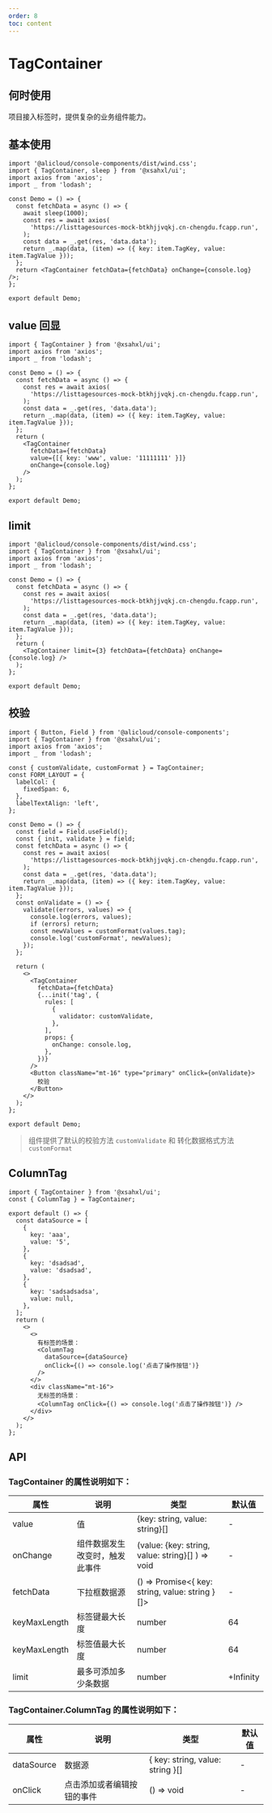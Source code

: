 ```yaml
---
order: 8
toc: content
---
```


# TagContainer

## 何时使用

项目接入标签时，提供复杂的业务组件能力。

## 基本使用

```tsx
import '@alicloud/console-components/dist/wind.css';
import { TagContainer, sleep } from '@xsahxl/ui';
import axios from 'axios';
import _ from 'lodash';

const Demo = () => {
  const fetchData = async () => {
    await sleep(1000);
    const res = await axios(
      'https://listtagesources-mock-btkhjjvqkj.cn-chengdu.fcapp.run',
    );
    const data = _.get(res, 'data.data');
    return _.map(data, (item) => ({ key: item.TagKey, value: item.TagValue }));
  };
  return <TagContainer fetchData={fetchData} onChange={console.log} />;
};

export default Demo;
```

## value 回显

```tsx
import { TagContainer } from '@xsahxl/ui';
import axios from 'axios';
import _ from 'lodash';

const Demo = () => {
  const fetchData = async () => {
    const res = await axios(
      'https://listtagesources-mock-btkhjjvqkj.cn-chengdu.fcapp.run',
    );
    const data = _.get(res, 'data.data');
    return _.map(data, (item) => ({ key: item.TagKey, value: item.TagValue }));
  };
  return (
    <TagContainer
      fetchData={fetchData}
      value={[{ key: 'www', value: '11111111' }]}
      onChange={console.log}
    />
  );
};

export default Demo;
```

## limit

```tsx
import '@alicloud/console-components/dist/wind.css';
import { TagContainer } from '@xsahxl/ui';
import axios from 'axios';
import _ from 'lodash';

const Demo = () => {
  const fetchData = async () => {
    const res = await axios(
      'https://listtagesources-mock-btkhjjvqkj.cn-chengdu.fcapp.run',
    );
    const data = _.get(res, 'data.data');
    return _.map(data, (item) => ({ key: item.TagKey, value: item.TagValue }));
  };
  return (
    <TagContainer limit={3} fetchData={fetchData} onChange={console.log} />
  );
};

export default Demo;
```

## 校验

```tsx
import { Button, Field } from '@alicloud/console-components';
import { TagContainer } from '@xsahxl/ui';
import axios from 'axios';
import _ from 'lodash';

const { customValidate, customFormat } = TagContainer;
const FORM_LAYOUT = {
  labelCol: {
    fixedSpan: 6,
  },
  labelTextAlign: 'left',
};

const Demo = () => {
  const field = Field.useField();
  const { init, validate } = field;
  const fetchData = async () => {
    const res = await axios(
      'https://listtagesources-mock-btkhjjvqkj.cn-chengdu.fcapp.run',
    );
    const data = _.get(res, 'data.data');
    return _.map(data, (item) => ({ key: item.TagKey, value: item.TagValue }));
  };
  const onValidate = () => {
    validate((errors, values) => {
      console.log(errors, values);
      if (errors) return;
      const newValues = customFormat(values.tag);
      console.log('customFormat', newValues);
    });
  };

  return (
    <>
      <TagContainer
        fetchData={fetchData}
        {...init('tag', {
          rules: [
            {
              validator: customValidate,
            },
          ],
          props: {
            onChange: console.log,
          },
        })}
      />
      <Button className="mt-16" type="primary" onClick={onValidate}>
        校验
      </Button>
    </>
  );
};

export default Demo;
```

> 组件提供了默认的校验方法 `customValidate` 和 转化数据格式方法 `customFormat`

## ColumnTag

```tsx
import { TagContainer } from '@xsahxl/ui';
const { ColumnTag } = TagContainer;

export default () => {
  const dataSource = [
    {
      key: 'aaa',
      value: '5',
    },
    {
      key: 'dsadsad',
      value: 'dsadsad',
    },
    {
      key: 'sadsadsadsa',
      value: null,
    },
  ];
  return (
    <>
      <>
        有标签的场景：
        <ColumnTag
          dataSource={dataSource}
          onClick={() => console.log('点击了操作按钮')}
        />
      </>
      <div className="mt-16">
        无标签的场景：
        <ColumnTag onClick={() => console.log('点击了操作按钮')} />
      </div>
    </>
  );
};
```

## API

### TagContainer 的属性说明如下：

| 属性         | 说明                           | 类型                                             | 默认值    |
| ------------ | ------------------------------ | ------------------------------------------------ | --------- |
| value        | 值                             | {key: string, value: string}[]                   | -         |
| onChange     | 组件数据发生改变时，触发此事件 | (value: {key: string, value: string}[] ) => void | -         |
| fetchData    | 下拉框数据源                   | () => Promise<{ key: string, value: string }[]>  | -         |
| keyMaxLength | 标签键最大长度                 | number                                           | 64        |
| keyMaxLength | 标签值最大长度                 | number                                           | 64        |
| limit        | 最多可添加多少条数据           | number                                           | +Infinity |

### TagContainer.ColumnTag 的属性说明如下：

| 属性       | 说明                       | 类型                             | 默认值 |
| ---------- | -------------------------- | -------------------------------- | ------ |
| dataSource | 数据源                     | { key: string, value: string }[] | -      |
| onClick    | 点击添加或者编辑按钮的事件 | () => void                       | -      |
